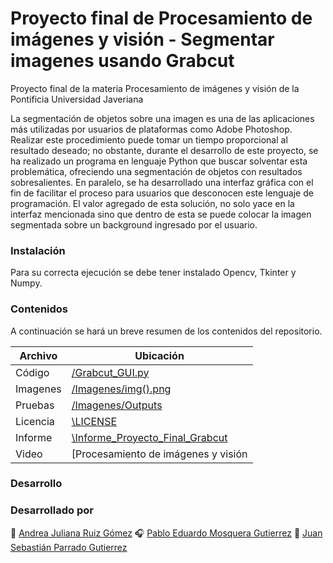 # Proyecto final de Procesamiento de imágenes y visión - Segmentar imagenes usando Grabcut

Proyecto final de la materia Procesamiento de imágenes y visión de la Pontificia Universidad Javeriana

La segmentación de objetos sobre una imagen es una de las aplicaciones más utilizadas por usuarios de plataformas como Adobe Photoshop. Realizar este procedimiento puede tomar un tiempo proporcional al resultado deseado; no obstante, durante el desarrollo de este proyecto, se ha realizado un programa en lenguaje Python que buscar solventar esta problemática, ofreciendo una segmentación de objetos con resultados sobresalientes. En paralelo, se ha desarrollado una interfaz gráfica con el fin de facilitar el proceso para usuarios que desconocen este lenguaje de programación. El valor agregado de esta solución, no solo yace en la interfaz mencionada sino que dentro de esta se puede colocar la imagen segmentada sobre un background ingresado por el usuario.

### Instalación

Para su correcta ejecución se debe tener instalado Opencv, Tkinter y Numpy.

### Contenidos

A continuación se hará un breve resumen de los contenidos del repositorio.

| Archivo | Ubicación |
| ------ | ------ |
| Código | [/Grabcut_GUI.py](https://github.com/andrearuizg/Proyecto_Final_Grabcut/blob/main/Grabcut_GUI.py) |
| Imagenes | [/Imagenes/img().png](https://github.com/andrearuizg/Proyecto_Final_Grabcut/tree/main/Imagenes)|
| Pruebas | [/Imagenes/Outputs](https://github.com/andrearuizg/Proyecto_Final_Grabcut/tree/main/Imagenes/Outputs)|
| Licencia | [\LICENSE](https://github.com/andrearuizg/Proyecto_Final_Grabcut/blob/main/LICENSE) |
| Informe | [\Informe_Proyecto_Final_Grabcut](https://github.com/andrearuizg/Proyecto_Final_Grabcut/blob/main/Informe_Proyecto_Final_Grabcut.pdf) |
| Video | [Procesamiento de imágenes y visión | Grupo N°3](https://youtu.be/yoFRtnh3hco) |


### Desarrollo


### Desarrollado por

:art: [Andrea Juliana Ruiz Gómez](https://github.com/andrearuizg)
:headphones: [Pablo Eduardo Mosquera Gutierrez](https://github.com/PabloMosG)
:microphone: [Juan Sebastián Parrado Gutierrez](https://github.com/SebastianParrado) 